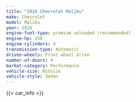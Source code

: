 ```yaml
---
title: "2016 Chevrolet Malibu"
make: Chevrolet
model: Malibu
year: 2016
engine-fuel-type: premium unleaded (recommended)
engine-hp: 250
engine-cylinders: 4
transmission-type: Automatic
driven-wheels: Front wheel drive
number-of-doors: 4
market-category: Performance
vehicle-size: Midsize
vehicle-style: Sedan
---
```


{{< car_info >}}

